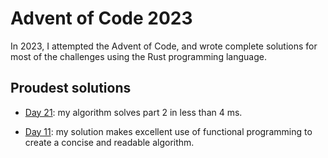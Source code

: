 # Advent of Code 2023

In 2023, I attempted the Advent of Code, and wrote complete solutions for most
of the challenges using the Rust programming language.

## Proudest solutions

* [Day 21](https://github.com/MiguelGuthridge/aoc-2023/blob/main/src/day21.rs):
  my algorithm solves part 2 in less than 4 ms.

* [Day 11](https://github.com/MiguelGuthridge/aoc-2023/blob/main/src/day11.rs):
  my solution makes excellent use of functional programming to create a concise
  and readable algorithm.
